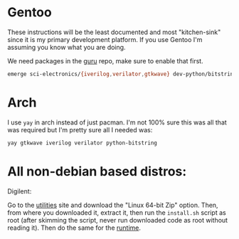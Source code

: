 # Gentoo
These instructions will be the least documented and most "kitchen-sink" since it is my primary development platform. If you 
use Gentoo I'm assuming you know what you are doing.

We need packages in the [guru](https://wiki.gentoo.org/wiki/Project:GURU/Information_for_End_Users) repo, make sure to enable that first. 

```bash
emerge sci-electronics/{iverilog,verilator,gtkwave} dev-python/bitstring
```

# Arch 

I use `yay` in arch instead of just pacman. I'm not 100% sure this was all that was required but I'm pretty sure all I needed was:
```bash
yay gtkwave iverilog verilator python-bitstring
```

# All non-debian based distros:

Digilent:

Go to the [utilities](https://digilent.com/reference/lib/exe/fetch.php?tok=358c01&media=https%3A%2F%2Fmautic.digilentinc.com%2Fadept-utilities-download) site and download the "Linux 64-bit Zip" option. Then, from where you downloaded it, extract it, then run the `install.sh` script as root (after skimming the script, never run downloaded code as root without reading it).  Then do the same for the [runtime](https://digilent.com/reference/lib/exe/fetch.php?tok=f5f244&media=https%3A%2F%2Fmautic.digilentinc.com%2Fadept-runtime-download).
